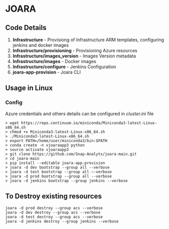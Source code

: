# JOARA


## Code Details

1. **Infrastructure** - Provisiong of Infrastructure ARM templates, configuring jenkins and docker images
2. **Infrastructure/provisioning** - Provisioning Azure resources
3. **Infrastructure/images_version** - Images Version metadata
4. **Infrastructure/images** - Docker images
5. **Infrastructure/configure** - Jenkins Configuration
6. **joara-app-provision** - Joara CLI



## Usage in Linux

### Config

Azure credentials and others details can be configured in _cluster.ini_ file


```shell
> wget https://repo.continuum.io/miniconda/Miniconda3-latest-Linux-x86_64.sh
> chmod +x Miniconda3-latest-Linux-x86_64.sh
> ./Miniconda3-latest-Linux-x86_64.sh
> export PATH=/home/user/miniconda3/bin:$PATH
> conda create -n vjoaraapp3 python
> source activate vjoaraapp3
> git clone https://github.com/Snap-Analytx/joara-main.git
> cd joara-main
> pip install --editable joara-app-provision
> joara -d dev bootstrap --group all --verbose
> joara -d test bootstrap --group all –-verbose
> joara -d prod bootstrap --group all --verbose
> joara -d jenkins bootstrap --group jenkins --verbose
```

## To Destroy existing resources

```shell
joara -d prod destroy --group acs --verbose
joara -d dev destroy --group acs --verbose
joara -d test destroy --group acs --verbose
joara -d jenkins destroy --group jenkins --verbose
```